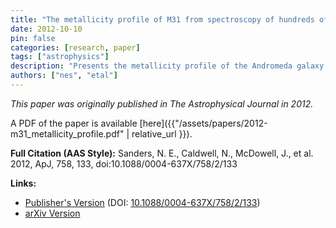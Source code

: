 ```yaml
---
title: "The metallicity profile of M31 from spectroscopy of hundreds of HII regions and PNe"
date: 2012-10-10
pin: false
categories: [research, paper]
tags: ["astrophysics"]
description: "Presents the metallicity profile of the Andromeda galaxy (M31) derived from spectroscopic analysis of a large sample of HII regions and planetary nebulae."
authors: ["nes", "etal"]
---
```


*This paper was originally published in The Astrophysical Journal in 2012.*

A PDF of the paper is available [here]({{"/assets/papers/2012-m31_metallicity_profile.pdf" | relative_url }}).

**Full Citation (AAS Style):**
Sanders, N. E., Caldwell, N., McDowell, J., et al. 2012, ApJ, 758, 133, doi:10.1088/0004-637X/758/2/133

**Links:**
- [Publisher's Version](https://iopscience.iop.org/article/10.1088/0004-637X/758/2/133) (DOI: [10.1088/0004-637X/758/2/133](https://doi.org/10.1088/0004-637X/758/2/133))
- [arXiv Version](https://arxiv.org/abs/1209.2251)
